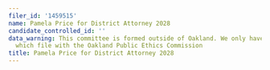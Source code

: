 ```yaml
---
filer_id: '1459515'
name: Pamela Price for District Attorney 2028
candidate_controlled_id: ''
data_warning: This committee is formed outside of Oakland. We only have data on committees
  which file with the Oakland Public Ethics Commission
title: Pamela Price for District Attorney 2028
---
```

